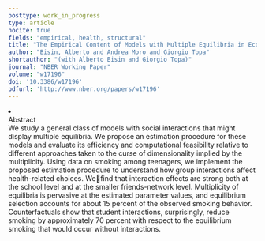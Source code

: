 ```yaml
---
posttype: work_in_progress
type: article
nocite: true
fields: "empirical, health, structural"
title: "The Empirical Content of Models with Multiple Equilibria in Economies with Social Interactions"
author: "Bisin, Alberto and Andrea Moro and Giorgio Topa"
shortauthor: "(with Alberto Bisin and Giorgio Topa)"
journal: "NBER Working Paper"
volume: "w17196"
doi: '10.3386/w17196'
pdfurl: 'http://www.nber.org/papers/w17196'
---
```

<li class='acc_hide'>
  <div class="title">Abstract</div>
  We study a general class of models with social interactions that might display multiple equilibria. We
  propose an estimation procedure for these models and evaluate its efficiency and computational
  feasibility relative to different approaches taken to the curse of dimensionality implied
  by the multiplicity. Using data on smoking among teenagers, we implement the proposed
  estimation procedure to understand how group interactions affect health-related choices.
  Wefind that interaction effects are strong both at the school level and at the smaller
  friends-network level. Multiplicity of equilibria is pervasive at the estimated parameter
  values, and equilibrium selection accounts for about 15 percent of the observed smoking
  behavior. Counterfactuals show that student interactions, surprisingly, reduce smoking
  by approximately 70 percent with respect to the equilibrium smoking that would occur
  without interactions.
</li>
